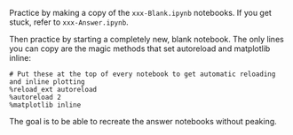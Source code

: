 Practice by making a copy of the `xxx-Blank.ipynb` notebooks. If you get stuck, refer to `xxx-Answer.ipynb`.

Then practice by starting a completely new, blank notebook. The only lines you can copy are the magic methods that set autoreload and matplotlib inline:

```
# Put these at the top of every notebook to get automatic reloading and inline plotting
%reload_ext autoreload
%autoreload 2
%matplotlib inline
```

The goal is to be able to recreate the answer notebooks without peaking.
